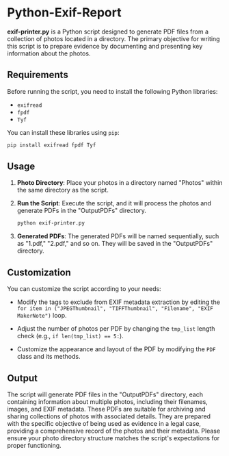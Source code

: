 # Python-Exif-Report

**exif-printer.py** is a Python script designed to generate PDF files from a collection of photos located in a directory. The primary objective for writing this script is to prepare evidence by documenting and presenting key information about the photos.

## Requirements

Before running the script, you need to install the following Python libraries:

- `exifread`
- `fpdf`
- `Tyf`

You can install these libraries using `pip`:

```bash
pip install exifread fpdf Tyf
```

## Usage

1. **Photo Directory**: Place your photos in a directory named "Photos" within the same directory as the script.

2. **Run the Script**: Execute the script, and it will process the photos and generate PDFs in the "OutputPDFs" directory.

   ```bash
   python exif-printer.py
   ```

3. **Generated PDFs**: The generated PDFs will be named sequentially, such as "1.pdf," "2.pdf," and so on. They will be saved in the "OutputPDFs" directory.

## Customization

You can customize the script according to your needs:

- Modify the tags to exclude from EXIF metadata extraction by editing the `for item in ("JPEGThumbnail", "TIFFThumbnail", "Filename", "EXIF MakerNote")` loop.

- Adjust the number of photos per PDF by changing the `tmp_list` length check (e.g., `if len(tmp_list) == 5:`).

- Customize the appearance and layout of the PDF by modifying the `PDF` class and its methods.

## Output

The script will generate PDF files in the "OutputPDFs" directory, each containing information about multiple photos, including their filenames, images, and EXIF metadata. These PDFs are suitable for archiving and sharing collections of photos with associated details. They are prepared with the specific objective of being used as evidence in a legal case, providing a comprehensive record of the photos and their metadata. Please ensure your photo directory structure matches the script's expectations for proper functioning.

